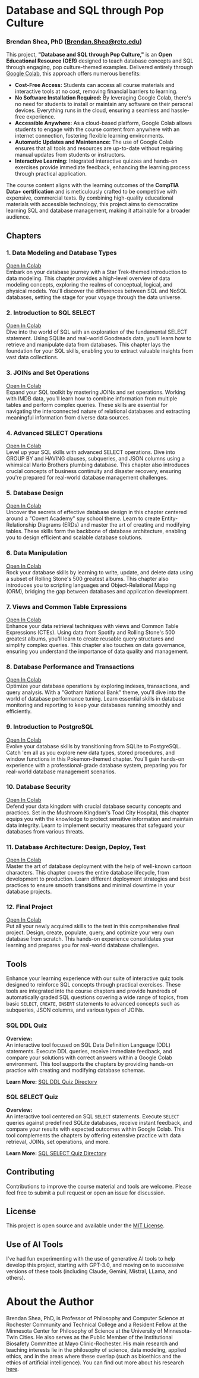 # Database and SQL through Pop Culture

### Brendan Shea, PhD (Brendan.Shea@rctc.edu)

This project, **"Database and SQL through Pop Culture,"** is an **Open Educational Resource (OER)** designed to teach database concepts and SQL through engaging, pop culture-themed examples. Delivered entirely through [Google Colab](https://colab.research.google.com/), this approach offers numerous benefits:

- **Cost-Free Access:** Students can access all course materials and interactive tools at no cost, removing financial barriers to learning.
- **No Software Installation Required:** By leveraging Google Colab, there's no need for students to install or maintain any software on their personal devices. Everything runs in the cloud, ensuring a seamless and hassle-free experience.
- **Accessible Anywhere:** As a cloud-based platform, Google Colab allows students to engage with the course content from anywhere with an internet connection, fostering flexible learning environments.
- **Automatic Updates and Maintenance:** The use of Google Colab ensures that all tools and resources are up-to-date without requiring manual updates from students or instructors.
- **Interactive Learning:** Integrated interactive quizzes and hands-on exercises provide immediate feedback, enhancing the learning process through practical application.

The course content aligns with the learning outcomes of the **CompTIA Data+ certification** and is meticulously crafted to be competitive with expensive, commercial texts. By combining high-quality educational materials with accessible technology, this project aims to democratize learning SQL and database management, making it attainable for a broader audience.


## Chapters

### 1. Data Modeling and Database Types
[Open In Colab](https://colab.research.google.com/github/brendanpshea/database_sql/blob/main/Database_01_StarShipSQL.ipynb)  
Embark on your database journey with a Star Trek-themed introduction to data modeling. This chapter provides a high-level overview of data modeling concepts, exploring the realms of conceptual, logical, and physical models. You'll discover the differences between SQL and NoSQL databases, setting the stage for your voyage through the data universe.

### 2. Introduction to SQL SELECT
[Open In Colab](https://colab.research.google.com/github/brendanpshea/database_sql/blob/main/Database_02_IntroToSQL.ipynb)  
Dive into the world of SQL with an exploration of the fundamental SELECT statement. Using SQLite and real-world Goodreads data, you'll learn how to retrieve and manipulate data from databases. This chapter lays the foundation for your SQL skills, enabling you to extract valuable insights from vast data collections.

### 3. JOINs and Set Operations
[Open In Colab](https://colab.research.google.com/github/brendanpshea/database_sql/blob/main/Database_03_Joins_Sets_SQL.ipynb)  
Expand your SQL toolkit by mastering JOINs and set operations. Working with IMDB data, you'll learn how to combine information from multiple tables and perform complex queries. These skills are essential for navigating the interconnected nature of relational databases and extracting meaningful information from diverse data sources.

### 4. Advanced SELECT Operations
[Open In Colab](https://colab.research.google.com/github/brendanpshea/database_sql/blob/main/Database_04_AdvancedSelect.ipynb)  
Level up your SQL skills with advanced SELECT operations. Dive into GROUP BY and HAVING clauses, subqueries, and JSON columns using a whimsical Mario Brothers plumbing database. This chapter also introduces crucial concepts of business continuity and disaster recovery, ensuring you're prepared for real-world database management challenges.

### 5. Database Design
[Open In Colab](https://colab.research.google.com/github/brendanpshea/database_sql/blob/main/Database_05_Design.ipynb)  
Uncover the secrets of effective database design in this chapter centered around a "Covert Academy" spy school theme. Learn to create Entity-Relationship Diagrams (ERDs) and master the art of creating and modifying tables. These skills form the backbone of database architecture, enabling you to design efficient and scalable database solutions.

### 6. Data Manipulation
[Open In Colab](https://colab.research.google.com/github/brendanpshea/database_sql/blob/main/Database_06_WritingData.ipynb)  
Rock your database skills by learning to write, update, and delete data using a subset of Rolling Stone's 500 greatest albums. This chapter also introduces you to scripting languages and Object-Relational Mapping (ORM), bridging the gap between databases and application development.

### 7. Views and Common Table Expressions
[Open In Colab](https://colab.research.google.com/github/brendanpshea/database_sql/blob/main/Database_07_Views.ipynb)  
Enhance your data retrieval techniques with views and Common Table Expressions (CTEs). Using data from Spotify and Rolling Stone's 500 greatest albums, you'll learn to create reusable query structures and simplify complex queries. This chapter also touches on data governance, ensuring you understand the importance of data quality and management.

### 8. Database Performance and Transactions
[Open In Colab](https://colab.research.google.com/github/brendanpshea/database_sql/blob/main/Database_08_IndexesTransactions.ipynb)  
Optimize your database operations by exploring indexes, transactions, and query analysis. With a "Gotham National Bank" theme, you'll dive into the world of database performance tuning. Learn essential skills in database monitoring and reporting to keep your databases running smoothly and efficiently.

### 9. Introduction to PostgreSQL
[Open In Colab](https://colab.research.google.com/github/brendanpshea/database_sql/blob/main/Database_09_PokemonAndPostgres.ipynb)  
Evolve your database skills by transitioning from SQLite to PostgreSQL. Catch 'em all as you explore new data types, stored procedures, and window functions in this Pokemon-themed chapter. You'll gain hands-on experience with a professional-grade database system, preparing you for real-world database management scenarios.

### 10. Database Security
[Open In Colab](https://colab.research.google.com/github/brendanpshea/database_sql/blob/main/Database_10_DatabaseSecurity.ipynb)  
Defend your data kingdom with crucial database security concepts and practices. Set in the Mushroom Kingdom's Toad City Hospital, this chapter equips you with the knowledge to protect sensitive information and maintain data integrity. Learn to implement security measures that safeguard your databases from various threats.

### 11. Database Architecture: Design, Deploy, Test
[Open In Colab](https://github.com/brendanpshea/database_sql/blob/main/Database_11_DesignDeployTest.ipynb)  
Master the art of database deployment with the help of well-known cartoon characters. This chapter covers the entire database lifecycle, from development to production. Learn different deployment strategies and best practices to ensure smooth transitions and minimal downtime in your database projects.

### 12. Final Project
[Open In Colab](https://colab.research.google.com/github/brendanpshea/database_sql/blob/main/Database_12_FinalProject.ipynb)  
Put all your newly acquired skills to the test in this comprehensive final project. Design, create, populate, query, and optimize your very own database from scratch. This hands-on experience consolidates your learning and prepares you for real-world database challenges.

## Tools

Enhance your learning experience with our suite of interactive quiz tools designed to reinforce SQL concepts through practical exercises. These tools are integrated into the course chapters and provide hundreds of automatically graded SQL questions covering a wide range of topics, from basic `SELECT`, `CREATE`, `INSERT` statements to advanced concepts such as subqueries, JSON columns, and various types of JOINs.

### SQL DDL Quiz

**Overview:**  
An interactive tool focused on SQL Data Definition Language (DDL) statements. Execute DDL queries, receive immediate feedback, and compare your solutions with correct answers within a Google Colab environment. This tool supports the chapters by providing hands-on practice with creating and modifying database schemas.

**Learn More:** [SQL DDL Quiz Directory](https://github.com/brendanpshea/database_sql/tree/main/sql_ddl_quiz)

### SQL SELECT Quiz

**Overview:**  
An interactive tool centered on SQL `SELECT` statements. Execute `SELECT` queries against predefined SQLite databases, receive instant feedback, and compare your results with expected outcomes within Google Colab. This tool complements the chapters by offering extensive practice with data retrieval, JOINs, set operations, and more.

**Learn More:** [SQL SELECT Quiz Directory](https://github.com/brendanpshea/database_sql/tree/main/sql_select_quiz)

## Contributing

Contributions to improve the course material and tools are welcome. Please feel free to submit a pull request or open an issue for discussion.

## License

This project is open source and available under the [MIT License](LICENSE).

## Use of AI Tools

I've had fun experimenting with the use of generative AI tools to help develop this project, starting with GPT-3.0, and moving on to successive versions of these tools (including Claude, Gemini, Mistral, LLama, and others).

# About the Author

Brendan Shea, PhD, is Professor of Philosophy and Computer Science at Rochester Community and Technical College and a Resident Fellow at the Minnesota Center for Philosophy of Science at the University of Minnesota-Twin Cities. He also serves as the Public Member of the Institutional Biosafety Committee at Mayo Clinic-Rochester. His main research and teaching interests lie in the philosophy of science, data modeling, applied ethics, and in the areas where these overlap (such as bioethics and the ethics of artificial intelligence). You can find out more about his research [here](https://philpeople.org/profiles/brendan-shea).
